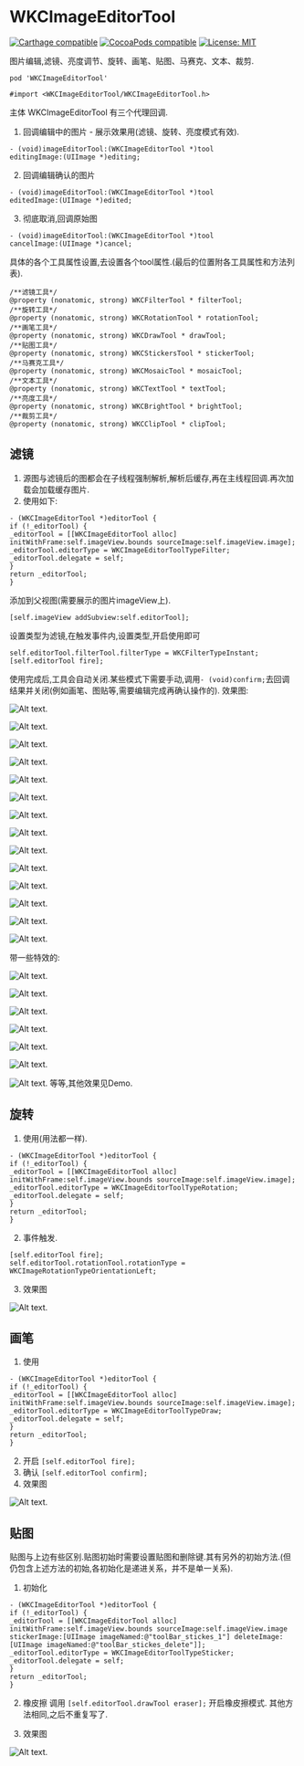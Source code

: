 # WKCImageEditorTool

[![Carthage compatible](https://img.shields.io/badge/Carthage-compatible-4BC51D.svg?style=flat)](https://github.com/Carthage/Carthage#adding-frameworks-to-an-application) [![CocoaPods compatible](https://img.shields.io/cocoapods/v/WKCImageEditorTool.svg?style=flat)](https://cocoapods.org/pods/WKCImageEditorTool) [![License: MIT](https://img.shields.io/cocoapods/l/WKCImageEditorTool.svg?style=flat)](http://opensource.org/licenses/MIT)

图片编辑,滤镜、亮度调节、旋转、画笔、贴图、马赛克、文本、裁剪.

` pod 'WKCImageEditorTool' `

` #import <WKCImageEditorTool/WKCImageEditorTool.h> `

主体 WKCImageEditorTool 有三个代理回调.
1.  回调编辑中的图片 - 展示效果用(滤镜、旋转、亮度模式有效).
```
- (void)imageEditorTool:(WKCImageEditorTool *)tool
editingImage:(UIImage *)editing;
```
2.  回调编辑确认的图片
```
- (void)imageEditorTool:(WKCImageEditorTool *)tool
editedImage:(UIImage *)edited;
```
3. 彻底取消,回调原始图
```
- (void)imageEditorTool:(WKCImageEditorTool *)tool
cancelImage:(UIImage *)cancel;
```

具体的各个工具属性设置,去设置各个tool属性.(最后的位置附各工具属性和方法列表).
```
/**滤镜工具*/
@property (nonatomic, strong) WKCFilterTool * filterTool;
/**旋转工具*/
@property (nonatomic, strong) WKCRotationTool * rotationTool;
/**画笔工具*/
@property (nonatomic, strong) WKCDrawTool * drawTool;
/**贴图工具*/
@property (nonatomic, strong) WKCStickersTool * stickerTool;
/**马赛克工具*/
@property (nonatomic, strong) WKCMosaicTool * mosaicTool;
/**文本工具*/
@property (nonatomic, strong) WKCTextTool * textTool;
/**亮度工具*/
@property (nonatomic, strong) WKCBrightTool * brightTool;
/**裁剪工具*/
@property (nonatomic, strong) WKCClipTool * clipTool;
```
## 滤镜
1. 源图与滤镜后的图都会在子线程强制解析,解析后缓存,再在主线程回调.再次加载会加载缓存图片.
2. 使用如下:
```
- (WKCImageEditorTool *)editorTool {
if (!_editorTool) {
_editorTool = [[WKCImageEditorTool alloc] initWithFrame:self.imageView.bounds sourceImage:self.imageView.image];
_editorTool.editorType = WKCImageEditorToolTypeFilter;
_editorTool.delegate = self;
}
return _editorTool;
}

```
添加到父视图(需要展示的图片imageView上).
```
[self.imageView addSubview:self.editorTool];
```
设置类型为滤镜,在触发事件内,设置类型,开启使用即可
```
self.editorTool.filterTool.filterType = WKCFilterTypeInstant;
[self.editorTool fire];
```
使用完成后,工具会自动关闭.某些模式下需要手动,调用`- (void)confirm;`去回调结果并关闭(例如画笔、图贴等,需要编辑完成再确认操作的).
效果图:

![Alt text](https://github.com/WeiKunChao/WKCImageEditorTool/raw/master/screenShort/怀旧.png).

![Alt text](https://github.com/WeiKunChao/WKCImageEditorTool/raw/master/screenShort/黑白.png).

![Alt text](https://github.com/WeiKunChao/WKCImageEditorTool/raw/master/screenShort/淡黑白.png).

![Alt text](https://github.com/WeiKunChao/WKCImageEditorTool/raw/master/screenShort/灰白.png).

![Alt text](https://github.com/WeiKunChao/WKCImageEditorTool/raw/master/screenShort/单色.png).

![Alt text](https://github.com/WeiKunChao/WKCImageEditorTool/raw/master/screenShort/褪色.png).

![Alt text](https://github.com/WeiKunChao/WKCImageEditorTool/raw/master/screenShort/冲印.png).

![Alt text](https://github.com/WeiKunChao/WKCImageEditorTool/raw/master/screenShort/铭黄.png).

![Alt text](https://github.com/WeiKunChao/WKCImageEditorTool/raw/master/screenShort/复古.png).

![Alt text](https://github.com/WeiKunChao/WKCImageEditorTool/raw/master/screenShort/古画.png).

![Alt text](https://github.com/WeiKunChao/WKCImageEditorTool/raw/master/screenShort/阴影凸.png).


![Alt text](https://github.com/WeiKunChao/WKCImageEditorTool/raw/master/screenShort/黑白点线条.png).

![Alt text](https://github.com/WeiKunChao/WKCImageEditorTool/raw/master/screenShort/白黑点线条.png).

![Alt text](https://github.com/WeiKunChao/WKCImageEditorTool/raw/master/screenShort/聚光灯.png).

带一些特效的:

![Alt text](https://github.com/WeiKunChao/WKCImageEditorTool/raw/master/screenShort/圆弧.png).

![Alt text](https://github.com/WeiKunChao/WKCImageEditorTool/raw/master/screenShort/色调分离.png).

![Alt text](https://github.com/WeiKunChao/WKCImageEditorTool/raw/master/screenShort/x射线.png).

![Alt text](https://github.com/WeiKunChao/WKCImageEditorTool/raw/master/screenShort/热能.png).

![Alt text](https://github.com/WeiKunChao/WKCImageEditorTool/raw/master/screenShort/万花筒.png).

![Alt text](https://github.com/WeiKunChao/WKCImageEditorTool/raw/master/screenShort/结晶.png).

![Alt text](https://github.com/WeiKunChao/WKCImageEditorTool/raw/master/screenShort/花瓣.png).
等等,其他效果见Demo.

## 旋转

1. 使用(用法都一样).
```
- (WKCImageEditorTool *)editorTool {
if (!_editorTool) {
_editorTool = [[WKCImageEditorTool alloc] initWithFrame:self.imageView.bounds sourceImage:self.imageView.image];
_editorTool.editorType = WKCImageEditorToolTypeRotation;
_editorTool.delegate = self;
}
return _editorTool;
}
```
2. 事件触发.
```
[self.editorTool fire];
self.editorTool.rotationTool.rotationType = WKCImageRotationTypeOrientationLeft;
```
3. 效果图

![Alt text](https://github.com/WeiKunChao/WKCImageEditorTool/raw/master/screenShort/旋转.gif).

## 画笔
1. 使用
```
- (WKCImageEditorTool *)editorTool {
if (!_editorTool) {
_editorTool = [[WKCImageEditorTool alloc] initWithFrame:self.imageView.bounds sourceImage:self.imageView.image];
_editorTool.editorType = WKCImageEditorToolTypeDraw;
_editorTool.delegate = self;
}
return _editorTool;
}
```
2. 开启
 `[self.editorTool fire]; `
3. 确认 
` [self.editorTool confirm]; `
4. 效果图

![Alt text](https://github.com/WeiKunChao/WKCImageEditorTool/raw/master/screenShort/画笔.gif).

## 贴图
贴图与上边有些区别.贴图初始时需要设置贴图和删除键.其有另外的初始方法.(但仍包含上述方法的初始,各初始化是递进关系，并不是单一关系).

1. 初始化
```
- (WKCImageEditorTool *)editorTool {
if (!_editorTool) {
_editorTool = [[WKCImageEditorTool alloc] initWithFrame:self.imageView.bounds sourceImage:self.imageView.image stickerImage:[UIImage imageNamed:@"toolBar_stickes_1"] deleteImage:[UIImage imageNamed:@"toolBar_stickes_delete"]];
_editorTool.editorType = WKCImageEditorToolTypeSticker;
_editorTool.delegate = self;
}
return _editorTool;
}
```
2. 橡皮擦
调用 ` [self.editorTool.drawTool eraser]; ` 开启橡皮擦模式.
其他方法相同,之后不重复写了.

3. 效果图

![Alt text](https://github.com/WeiKunChao/WKCImageEditorTool/raw/master/screenShort/贴图.gif).




